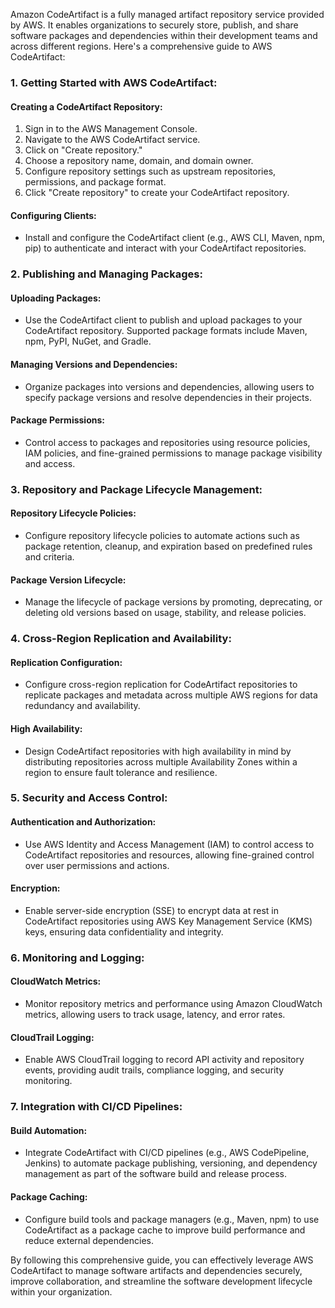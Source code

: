 Amazon CodeArtifact is a fully managed artifact repository service provided by AWS. It enables organizations to securely store, publish, and share software packages and dependencies within their development teams and across different regions. Here's a comprehensive guide to AWS CodeArtifact:

### 1. Getting Started with AWS CodeArtifact:

#### Creating a CodeArtifact Repository:
1. Sign in to the AWS Management Console.
2. Navigate to the AWS CodeArtifact service.
3. Click on "Create repository."
4. Choose a repository name, domain, and domain owner.
5. Configure repository settings such as upstream repositories, permissions, and package format.
6. Click "Create repository" to create your CodeArtifact repository.

#### Configuring Clients:
- Install and configure the CodeArtifact client (e.g., AWS CLI, Maven, npm, pip) to authenticate and interact with your CodeArtifact repositories.

### 2. Publishing and Managing Packages:

#### Uploading Packages:
- Use the CodeArtifact client to publish and upload packages to your CodeArtifact repository. Supported package formats include Maven, npm, PyPI, NuGet, and Gradle.

#### Managing Versions and Dependencies:
- Organize packages into versions and dependencies, allowing users to specify package versions and resolve dependencies in their projects.

#### Package Permissions:
- Control access to packages and repositories using resource policies, IAM policies, and fine-grained permissions to manage package visibility and access.

### 3. Repository and Package Lifecycle Management:

#### Repository Lifecycle Policies:
- Configure repository lifecycle policies to automate actions such as package retention, cleanup, and expiration based on predefined rules and criteria.

#### Package Version Lifecycle:
- Manage the lifecycle of package versions by promoting, deprecating, or deleting old versions based on usage, stability, and release policies.

### 4. Cross-Region Replication and Availability:

#### Replication Configuration:
- Configure cross-region replication for CodeArtifact repositories to replicate packages and metadata across multiple AWS regions for data redundancy and availability.

#### High Availability:
- Design CodeArtifact repositories with high availability in mind by distributing repositories across multiple Availability Zones within a region to ensure fault tolerance and resilience.

### 5. Security and Access Control:

#### Authentication and Authorization:
- Use AWS Identity and Access Management (IAM) to control access to CodeArtifact repositories and resources, allowing fine-grained control over user permissions and actions.

#### Encryption:
- Enable server-side encryption (SSE) to encrypt data at rest in CodeArtifact repositories using AWS Key Management Service (KMS) keys, ensuring data confidentiality and integrity.

### 6. Monitoring and Logging:

#### CloudWatch Metrics:
- Monitor repository metrics and performance using Amazon CloudWatch metrics, allowing users to track usage, latency, and error rates.

#### CloudTrail Logging:
- Enable AWS CloudTrail logging to record API activity and repository events, providing audit trails, compliance logging, and security monitoring.

### 7. Integration with CI/CD Pipelines:

#### Build Automation:
- Integrate CodeArtifact with CI/CD pipelines (e.g., AWS CodePipeline, Jenkins) to automate package publishing, versioning, and dependency management as part of the software build and release process.

#### Package Caching:
- Configure build tools and package managers (e.g., Maven, npm) to use CodeArtifact as a package cache to improve build performance and reduce external dependencies.

By following this comprehensive guide, you can effectively leverage AWS CodeArtifact to manage software artifacts and dependencies securely, improve collaboration, and streamline the software development lifecycle within your organization.
